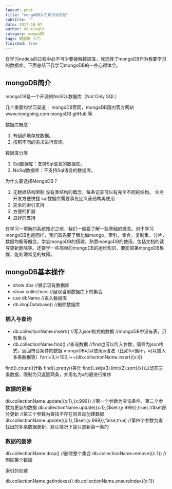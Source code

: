 ```yaml
---
layout: post
title: "mongoDB入门知识点总结"
subtitle: ""
date: 2017-10-07
author: HouXingYi
category: mongoDB
tags: 数据库 入门
finished: true
---
```


在学习nodejs的过程中必不可少要接触数据库，我选择了mongoDB作为我要学习的数据库。下面总结下我学习mongoDB的一些心得体会。

## mongoDB简介

mongoDB是一个开源的NoSQL数据库（Not Only SQL）

几个重要的学习渠道：    mongoDB官网，mongoDB国内官方网站www.mongoing.com
                      mongoDB gitHub  等


数据库概念：
1. 有组织地存放数据。
2. 按照不同的需求进行查询。

数据库分类
1. Sql数据库：支持Sql语言的数据库。
2. NoSql数据库：不支持Sql语言的数据库。

为什么要选择MongoDB？
1. 无数据结构限制
没有表结构的概念，每条记录可以有完全不同的结构。
业务开发方便快捷
sql数据库需要事先定义表结构再使用
2. 完全的索引支持
3. 方便的扩展
4. 良好的支持


在学习一项新的系统知识之前，我们一般要了解一些基础的概念。对于学习mongoDB也是同样，我们首先要了解比如mongo，索引，集合，复制集，分片，数据均衡等概念。学会mongoDB的搭建。熟悉mongoDB的使用，包括文档的读写更新删除等。还要学一些简单的mongoDB的运维知识，要能部署mongoDB集群，能处理常见的故障。





## mongoDB基本操作

* show dbs  //展示现有数据库
* show collections //展现当前数据库下的集合
* use dbName  //进入数据库
* db.dropDatabase()   //删除数据库



### 插入与查询

* db.collectionName.insert()   //写入json格式的数据  //mongoDB中没有表，只有集合
* db.collectionName.find()   //查询数据 //find也可以传入参数，同样为json格式，返回符合条件的数据
mongoDB可以使用js语法（比如for循环，可以插入多条数据等）for(i=3;i<100;i++)db.collectionName.insert({x:i})

find().count()计数  find().pretty()美化
find().skip(3).limit(2).sort({x})过滤前三条数据，限制为只返回两条，并用名为x的键进行排序 


### 数据的更新

db.collectionName.update({x:1},{x:999})  //第一个参数为查询条件，第二个参数为更新的数据
db.collectionName.update({x:1},{$set:{y:999}},true)  //$set部分更新  //第三个参数为查找不存在则自动创建数据
db.collectionName.update({x:1},{$set:{y:999}},false,true)  //第四个参数为查找出的多条数据更新，默认情况下是只更新第一条的

### 数据的删除
db.collectionName.drop() //删除整个集合
db.collectionName.remove({c:1}) //删除某个数据

索引的创建

db.collectionName.getIndexes()
db.collectionName.ensureIndex({x:1})









